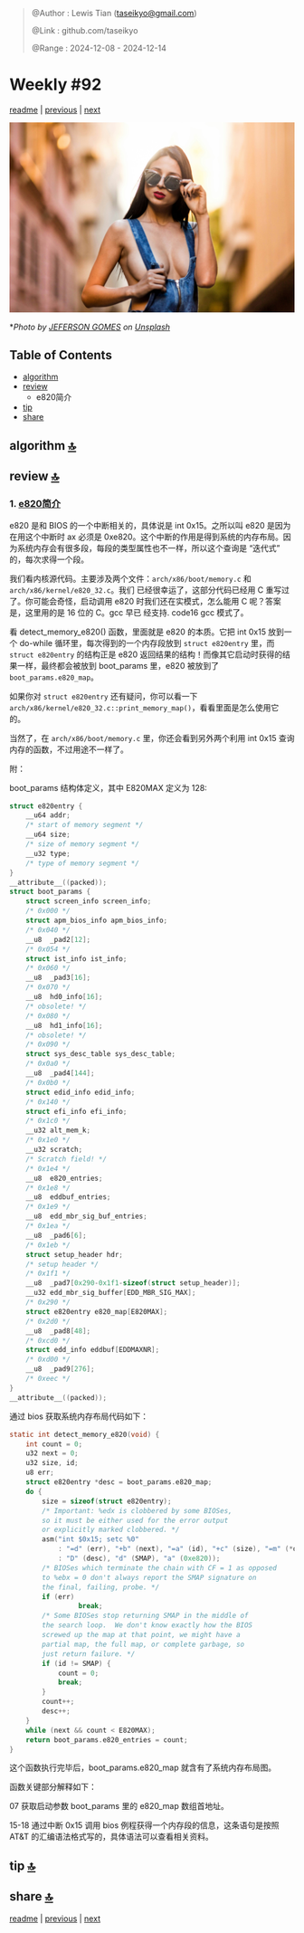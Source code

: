 > @Author  : Lewis Tian (taseikyo@gmail.com)
>
> @Link    : github.com/taseikyo
>
> @Range   : 2024-12-08 - 2024-12-14

# Weekly #92

[readme](../README.md) | [previous](202412W1.md) | [next](202412W3.md)

![](../images/2024/12/jeferson-gomes-Ymq0SnUNN7A-unsplash.jpg "Weekly #92")

\**Photo by [JEFERSON GOMES](https://unsplash.com/@daluz) on [Unsplash](https://unsplash.com/photos/woman-in-blue-denim-vest-wearing-black-sunglasses-Ymq0SnUNN7A)*

## Table of Contents

- [algorithm](#algorithm-)
- [review](#review-)
	- e820简介
- [tip](#tip-)
- [share](#share-)

## algorithm [🔝](#weekly-92)

## review [🔝](#weekly-92)

### 1. [e820简介](https://blog.csdn.net/gxfan/article/details/2962236)

e820 是和 BIOS 的一个中断相关的，具体说是 int 0x15。之所以叫 e820 是因为在用这个中断时 ax 必须是 0xe820。这个中断的作用是得到系统的内存布局。因为系统内存会有很多段，每段的类型属性也不一样，所以这个查询是 “迭代式” 的，每次求得一个段。

我们看内核源代码。主要涉及两个文件：`arch/x86/boot/memory.c` 和 `arch/x86/kernel/e820_32.c`。我们 已经很幸运了，这部分代码已经用 C 重写过了。你可能会奇怪，启动调用 e820 时我们还在实模式，怎么能用 C 呢？答案是，这里用的是 16 位的 C。gcc 早已 经支持. code16 gcc 模式了。

看 detect_memory_e820() 函数，里面就是 e820 的本质。它把 int 0x15 放到一个 do-while 循环里，每次得到的一个内存段放到 `struct e820entry` 里，而 `struct e820entry` 的结构正是 e820 返回结果的结构！而像其它启动时获得的结果一样，最终都会被放到 boot_params 里，e820 被放到了 `boot_params.e820_map`。

如果你对 `struct e820entry` 还有疑问，你可以看一下 `arch/x86/kernel/e820_32.c::print_memory_map()`，看看里面是怎么使用它的。

当然了，在 `arch/x86/boot/memory.c` 里，你还会看到另外两个利用 int 0x15 查询内存的函数，不过用途不一样了。

附：

boot_params 结构体定义，其中 E820MAX 定义为 128:

```c
struct e820entry {
	__u64 addr;
	/* start of memory segment */
	__u64 size;
	/* size of memory segment */
	__u32 type;
	/* type of memory segment */
}
__attribute__((packed));
struct boot_params {
	struct screen_info screen_info;
	/* 0x000 */
	struct apm_bios_info apm_bios_info;
	/* 0x040 */
	__u8  _pad2[12];
	/* 0x054 */
	struct ist_info ist_info;
	/* 0x060 */
	__u8  _pad3[16];
	/* 0x070 */
	__u8  hd0_info[16];
	/* obsolete! */
	/* 0x080 */
	__u8  hd1_info[16];
	/* obsolete! */
	/* 0x090 */
	struct sys_desc_table sys_desc_table;
	/* 0x0a0 */
	__u8  _pad4[144];
	/* 0x0b0 */
	struct edid_info edid_info;
	/* 0x140 */
	struct efi_info efi_info;
	/* 0x1c0 */
	__u32 alt_mem_k;
	/* 0x1e0 */
	__u32 scratch;
	/* Scratch field! */
	/* 0x1e4 */
	__u8  e820_entries;
	/* 0x1e8 */
	__u8  eddbuf_entries;
	/* 0x1e9 */
	__u8  edd_mbr_sig_buf_entries;
	/* 0x1ea */
	__u8  _pad6[6];
	/* 0x1eb */
	struct setup_header hdr;
	/* setup header */
	/* 0x1f1 */
	__u8  _pad7[0x290-0x1f1-sizeof(struct setup_header)];
	__u32 edd_mbr_sig_buffer[EDD_MBR_SIG_MAX];
	/* 0x290 */
	struct e820entry e820_map[E820MAX];
	/* 0x2d0 */
	__u8  _pad8[48];
	/* 0xcd0 */
	struct edd_info eddbuf[EDDMAXNR];
	/* 0xd00 */
	__u8  _pad9[276];
	/* 0xeec */
}
__attribute__((packed));
```

通过 bios 获取系统内存布局代码如下：

```C
static int detect_memory_e820(void) {
	int count = 0;
	u32 next = 0;
	u32 size, id;
	u8 err;
	struct e820entry *desc = boot_params.e820_map;
	do {
		size = sizeof(struct e820entry);
		/* Important: %edx is clobbered by some BIOSes,
		so it must be either used for the error output
		or explicitly marked clobbered. */
		asm("int $0x15; setc %0"
			: "=d" (err), "+b" (next), "=a" (id), "+c" (size), "=m" (*desc)
			: "D" (desc), "d" (SMAP), "a" (0xe820));
		/* BIOSes which terminate the chain with CF = 1 as opposed
		to %ebx = 0 don't always report the SMAP signature on
		the final, failing, probe. */
		if (err)
				 break;
		/* Some BIOSes stop returning SMAP in the middle of
		the search loop.  We don't know exactly how the BIOS
		screwed up the map at that point, we might have a
		partial map, the full map, or complete garbage, so
		just return failure. */
		if (id != SMAP) {
			count = 0;
			break;
		}
		count++;
		desc++;
	}
	while (next && count < E820MAX);
	return boot_params.e820_entries = count;
}
```

这个函数执行完毕后，boot_params.e820_map 就含有了系统内存布局图。

函数关键部分解释如下：

07 获取启动参数 boot_params 里的 e820_map 数组首地址。

15-18 通过中断 0x15 调用 bios 例程获得一个内存段的信息，这条语句是按照 AT&T 的汇编语法格式写的，具体语法可以查看相关资料。

## tip [🔝](#weekly-92)

## share [🔝](#weekly-92)

[readme](../README.md) | [previous](202412W1.md) | [next](202412W3.md)
